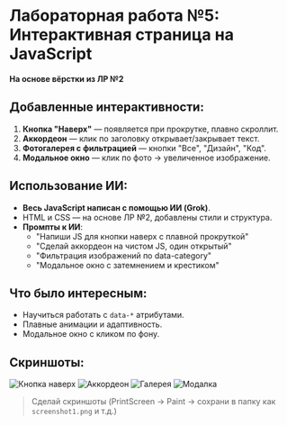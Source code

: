 # Лабораторная работа №5: Интерактивная страница на JavaScript

**На основе вёрстки из ЛР №2**

## Добавленные интерактивности:
1. **Кнопка "Наверх"** — появляется при прокрутке, плавно скроллит.
2. **Аккордеон** — клик по заголовку открывает/закрывает текст.
3. **Фотогалерея с фильтрацией** — кнопки "Все", "Дизайн", "Код".
4. **Модальное окно** — клик по фото → увеличенное изображение.

## Использование ИИ:
- **Весь JavaScript написан с помощью ИИ (Grok)**.
- HTML и CSS — на основе ЛР №2, добавлены стили и структура.
- **Промпты к ИИ**:
  - "Напиши JS для кнопки наверх с плавной прокруткой"
  - "Сделай аккордеон на чистом JS, один открытый"
  - "Фильтрация изображений по data-category"
  - "Модальное окно с затемнением и крестиком"

## Что было интересным:
- Научиться работать с `data-*` атрибутами.
- Плавные анимации и адаптивность.
- Модальное окно с кликом по фону.

## Скриншоты:
![Кнопка наверх](screenshot1.png)
![Аккордеон](screenshot2.png)
![Галерея](screenshot3.png)
![Модалка](screenshot4.png)

> Сделай скриншоты (PrintScreen → Paint → сохрани в папку как `screenshot1.png` и т.д.)